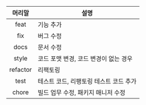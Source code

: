 |  머리말  | 설명                                   |
| :------: | -------------------------------------- |
|   feat   | 기능 추가                              |
|   fix    | 버그 수정                              |
|   docs   | 문서 수정                              |
|  style   | 코드 포맷 변경, 코드 변경이 없는 경우  |
| refactor | 리팩토링                               |
|   test   | 테스트 코드, 리팽토링 테스트 코드 추가 |
|  chore   | 빌드 업무 수정, 패키지 매니저 수정     |

